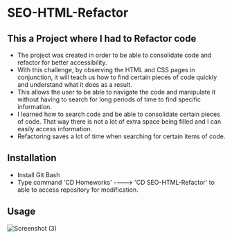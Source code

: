 # SEO-HTML-Refactor

## This a Project where I had to Refactor code

- The project was created in order to be able to consolidate code and refactor for better accessibility.
- With this challenge, by observing the HTML and CSS pages in conjunction, it will teach us how to find certain pieces of code quickly and understand what it does as a result.
- This allows the user to be able to navigate the code and manipulate it without having to search for long periods of time to find specific information.
- I learned how to search code and be able to consolidate certain pieces of code. That way there is not a lot of extra space being filled and I can easily access information.
- Refactoring saves a lot of time when searching for certain items of code.

## Installation

- Install Git Bash
- Type command 'CD Homeworks' ----> 'CD SEO-HTML-Refactor' to able to access repository for modification.

## Usage
![Screenshot (3)](https://github.com/ant05man/SEO-HTML-Refactor/assets/132954354/463c500f-6708-4905-be03-44fb9116003a)

